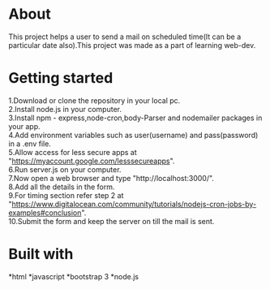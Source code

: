 
# About 
This project helps a user to send a mail on scheduled time(It can be a particular date also).This project was made as a part of learning web-dev.

# Getting started 

1.Download or clone the repository in your local pc. <br />
2.Install node.js in your computer.<br />
3.Install npm - express,node-cron,body-Parser and nodemailer packages in your app. <br />
4.Add environment variables such as user(username) and pass(password) in a .env file. <br />
5.Allow access for less secure apps at "https://myaccount.google.com/lesssecureapps". <br />
6.Run server.js on your computer. <br />
7.Now open a web browser and type "http://localhost:3000/". <br />
8.Add all the details in the form. <br />
9.For timing section refer step 2 at "https://www.digitalocean.com/community/tutorials/nodejs-cron-jobs-by-examples#conclusion". <br />
10.Submit the form and keep the server on till the mail is sent. <br />

# Built with
*html
*javascript
*bootstrap 3
*node.js
